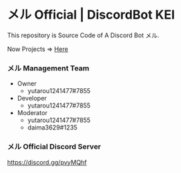 # メル Official | DiscordBot KEI 

This repository is Source Code of A Discord Bot メル.

Now Projects => [Here](https://github.com/KEI-Official/discordbot-Meru/projects/1)

### メル Management Team

- Owner
  - yutarou1241477#7855
- Developer
  - yutarou1241477#7855
- Moderator
  - yutarou1241477#7855
  - daima3629#1235

### メル Official Discord Server

https://discord.gg/pvyMQhf
